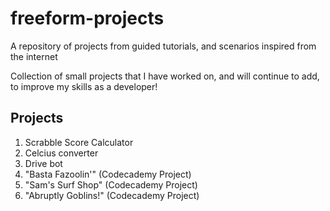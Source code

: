 
# freeform-projects

 A repository of projects from guided tutorials, and scenarios inspired from the internet

Collection of small projects that I have worked on, and will continue to add, to improve my skills as a developer!

## Projects

1. Scrabble Score Calculator
2. Celcius converter
3. Drive bot
4. "Basta Fazoolin'" (Codecademy Project)
5. "Sam's Surf Shop" (Codecademy Project)
6. "Abruptly Goblins!" (Codecademy Project)
